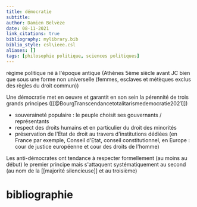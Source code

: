```yaml
---
title: démocratie
subtitle:
author: Damien Belvèze
date: 08-11-2021
link_citations: true
bibliography: mylibrary.bib
biblio_style: csl\ieee.csl
aliases: []
tags: [philosophie politique, sciences politiques]
---
```


régime politique né à l'époque antique (Athènes 5ème siècle avant JC bien que sous une forme non universelle (femmes, esclaves et métèques exclus des règles du droit commun))

Une démocratie met en oeuvre et garantit en son sein la pérennité de trois grands principes ([[@BourgTranscendancetotalitarismedemocratie2021]])

- souveraineté populaire : le peuple choisit ses gouvernants / représentants
- respect des droits humains et en particulier du droit des minorités
- préservation de l'Etat de droit au travers d'institutions dédiées (en France par exemple, Conseil d'Etat, conseil constitutionnel, en Europe : cour de justice européenne et cour des droits de l'homme)

Les anti-démocrates ont tendance à respecter formellement (au moins au début) le premier principe mais s'attaquent systématiquement au second (au nom de la [[majorité silencieuse]] et au troisième)





# bibliographie

